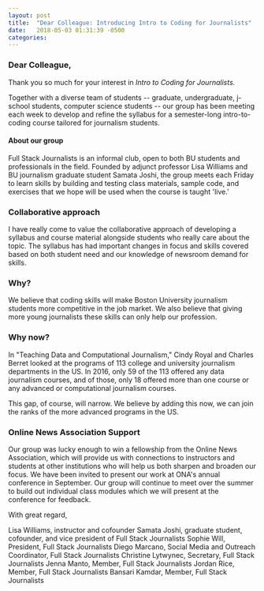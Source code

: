 ```yaml
---
layout: post
title:  "Dear Colleague: Introducing Intro to Coding for Journalists"
date:   2018-05-03 01:31:39 -0500
categories:
---
```


### Dear Colleague,

Thank you so much for your interest in *Intro to Coding for Journalists.*

Together with a diverse team of students -- graduate, undergraduate, j-school students, computer science students -- our group has been meeting each week to develop and refine the syllabus for a semester-long intro-to-coding course tailored for journalism students.

#### About our group

Full Stack Journalists is an informal club, open to both BU students and professionals in the field. Founded by adjunct professor Lisa Williams and BU journalism graduate student Samata Joshi, the group meets each Friday to learn skills by building and testing class materials, sample code, and exercises that we hope will be used when the course is taught 'live.'

### Collaborative approach

I have really come to value the collaborative approach of developing a syllabus and course material alongside students who really care about the topic. The syllabus has had important changes in focus and skills covered based on both student need and our knowledge of newsroom demand for skills.

### Why?

We believe that coding skills will make Boston University journalism students more competitive in the job market. We also believe that giving more young journalists these skills can only help our profession.

### Why now?

In "Teaching Data and Computational Journalism," Cindy Royal and Charles Berret looked at the programs of 113 college and university journalism departments in the US. In 2016, only 59 of the 113 offered any data journalism courses, and of those, only 18 offered more than one course or any advanced or computational journalism courses.

This gap, of course, will narrow. We believe by adding this now, we can join the ranks of the more advanced programs in the US.

### Online News Association Support

Our group was lucky enough to win a fellowship from the Online News Association, which will provide us with connections to instructors and students at other institutions who will help us both sharpen and broaden our focus. We have been invited to present our work at ONA's annual conference in September. Our group will continue to meet over the summer to build out individual class modules which we will present at the conference for feedback.

With great regard,

Lisa Williams, instructor and cofounder
Samata Joshi, graduate student, cofounder, and vice president of Full Stack Journalists
Sophie Will, President, Full Stack Journalists
Diego Marcano, Social Media and Outreach Coordinator, Full Stack Journalists
Christine Lytwynec, Secretary, Full Stack Journalists
Jenna Manto, Member, Full Stack Journalists
Jordan Rice, Member, Full Stack Journalists
Bansari Kamdar, Member, Full Stack Journalists
